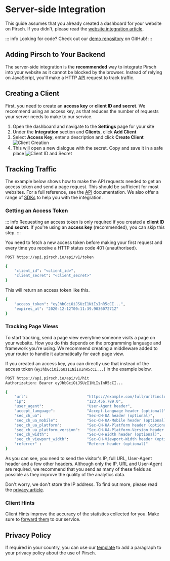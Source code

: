 # Server-side Integration

This guide assumes that you already created a dashboard for your website on Pirsch. If you didn't, please read the [website integration article](/get-started/frontend-integration).

::: info
Looking for code? Check out our [demo repository](https://github.com/pirsch-analytics/demo) on GitHub!
:::

## Adding Pirsch to Your Backend

The server-side integration is the **recommended** way to integrate Pirsch into your website as it cannot be blocked by the browser. Instead of relying on JavaScript, you'll make a HTTP [API](/api-sdks/api) request to track traffic.

## Creating a Client

First, you need to create an **access key** or **client ID and secret**. We recommend using an access key, as that reduces the number of requests your server needs to make to our service.

1. Open the dashboard and navigate to the **Settings** page for your site
2. Under the **Integration** section and **Clients**, click **Add Client**
3. Select **Access Key**, enter a description and click **Create Client** ![Client Creation](../static/get-started/backend-create-client.png)
4. This will open a new dialogue with the secret. Copy and save it in a safe place ![Client ID and Secret](../static/get-started/backend-access-key.png)

## Tracking Traffic

The example below shows how to make the API requests needed to get an access token and send a page request. This should be sufficient for most websites. For a full reference, see the [API](/api-sdks/api) documentation. We also offer a range of [SDKs](/api-sdks/sdks) to help you with the integration.

### Getting an Access Token

::: info
Requesting an access token is only required if you created a **client ID and secret**. If you're using an **access key** (recommended), you can skip this step.
:::

You need to fetch a new access token before making your first request and every time you receive a HTTP status code 401 (unauthorised).

```Bash
POST https://api.pirsch.io/api/v1/token

{
    "client_id": "<client_id>",
    "client_secret": "<client_secret>"
}
```

This will return an access token like this.

```Bash
{
    "access_token": "eyJhbGciOiJSUzI1NiIsInR5cCI...",
    "expires_at": "2020-12-12T00:11:39.903607271Z"
}
```

### Tracking Page Views

To start tracking, send a page view everytime someone visits a page on your website. How you do this depends on the programming language and framework you're using. We recommend creating a middleware added to your router to handle it automatically for each page view.

If you created an access key, you can directly use that instead of the access token (`eyJhbGciOiJSUzI1NiIsInR5cCI...`) in the example below.

```Bash
POST https://api.pirsch.io/api/v1/hit
Authorization: Bearer eyJhbGciOiJSUzI1NiIsInR5cCI...

{
    "url":                          "https://example.com/full/url?including=parameters",
    "ip":                           "123.456.789.0",
    "user_agent":                   "User-Agent header",
    "accept_language":              "Accept-Language header (optional)",
    "sec_ch_ua":                    "Sec-CH-UA header (optional)",
	"sec_ch_ua_mobile":             "Sec-CH-UA-Mobile header (optional)",
	"sec_ch_ua_platform":           "Sec-CH-UA-Platform header (optional)",
	"sec_ch_ua_platform_version":   "Sec-CH-UA-Platform-Version header (optional)",
	"sec_ch_width":                 "Sec-CH-Width header (optional)",
    "sec_ch_viewport_width":        "Sec-CH-Viewport-Width header (optional)",
    "referrer" :                    "Referer header (optional)"
}
```

As you can see, you need to send the visitor's IP, full URL, User-Agent header and a few other headers. Although only the IP, URL and User-Agent are required, we recommend that you send as many of these fields as possible as they improve the quality of the analytics data.

Don't worry, we don't store the IP address. To find out more, please read the [privacy article](/privacy).

### Client Hints

Client Hints improve the accuracy of the statistics collected for you. Make sure to [forward them](/get-started/client-hints) to our service.

## Privacy Policy

If required in your country, you can use our [template](/privacy#privacy-policy-template) to add a paragraph to your privacy policy about the use of Pirsch.
